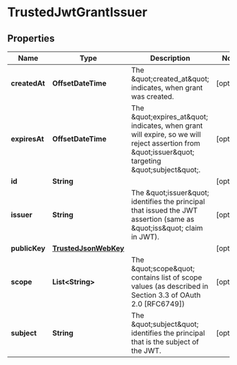 

# TrustedJwtGrantIssuer


## Properties

Name | Type | Description | Notes
------------ | ------------- | ------------- | -------------
**createdAt** | **OffsetDateTime** | The \&quot;created_at\&quot; indicates, when grant was created. |  [optional]
**expiresAt** | **OffsetDateTime** | The \&quot;expires_at\&quot; indicates, when grant will expire, so we will reject assertion from \&quot;issuer\&quot; targeting \&quot;subject\&quot;. |  [optional]
**id** | **String** |  |  [optional]
**issuer** | **String** | The \&quot;issuer\&quot; identifies the principal that issued the JWT assertion (same as \&quot;iss\&quot; claim in JWT). |  [optional]
**publicKey** | [**TrustedJsonWebKey**](TrustedJsonWebKey.md) |  |  [optional]
**scope** | **List&lt;String&gt;** | The \&quot;scope\&quot; contains list of scope values (as described in Section 3.3 of OAuth 2.0 [RFC6749]) |  [optional]
**subject** | **String** | The \&quot;subject\&quot; identifies the principal that is the subject of the JWT. |  [optional]



